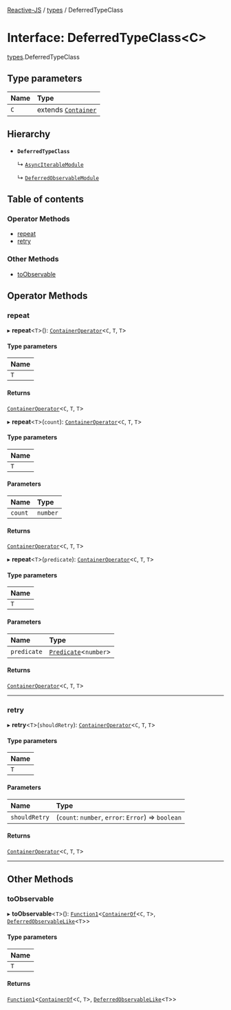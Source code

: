 [Reactive-JS](../README.md) / [types](../modules/types.md) / DeferredTypeClass

# Interface: DeferredTypeClass<C\>

[types](../modules/types.md).DeferredTypeClass

## Type parameters

| Name | Type |
| :------ | :------ |
| `C` | extends [`Container`](types.Container.md) |

## Hierarchy

- **`DeferredTypeClass`**

  ↳ [`AsyncIterableModule`](AsyncIterable.AsyncIterableModule.md)

  ↳ [`DeferredObservableModule`](DeferredObservable.DeferredObservableModule.md)

## Table of contents

### Operator Methods

- [repeat](types.DeferredTypeClass.md#repeat)
- [retry](types.DeferredTypeClass.md#retry)

### Other Methods

- [toObservable](types.DeferredTypeClass.md#toobservable)

## Operator Methods

### repeat

▸ **repeat**<`T`\>(): [`ContainerOperator`](../modules/types.md#containeroperator)<`C`, `T`, `T`\>

#### Type parameters

| Name |
| :------ |
| `T` |

#### Returns

[`ContainerOperator`](../modules/types.md#containeroperator)<`C`, `T`, `T`\>

▸ **repeat**<`T`\>(`count`): [`ContainerOperator`](../modules/types.md#containeroperator)<`C`, `T`, `T`\>

#### Type parameters

| Name |
| :------ |
| `T` |

#### Parameters

| Name | Type |
| :------ | :------ |
| `count` | `number` |

#### Returns

[`ContainerOperator`](../modules/types.md#containeroperator)<`C`, `T`, `T`\>

▸ **repeat**<`T`\>(`predicate`): [`ContainerOperator`](../modules/types.md#containeroperator)<`C`, `T`, `T`\>

#### Type parameters

| Name |
| :------ |
| `T` |

#### Parameters

| Name | Type |
| :------ | :------ |
| `predicate` | [`Predicate`](../modules/functions.md#predicate)<`number`\> |

#### Returns

[`ContainerOperator`](../modules/types.md#containeroperator)<`C`, `T`, `T`\>

___

### retry

▸ **retry**<`T`\>(`shouldRetry`): [`ContainerOperator`](../modules/types.md#containeroperator)<`C`, `T`, `T`\>

#### Type parameters

| Name |
| :------ |
| `T` |

#### Parameters

| Name | Type |
| :------ | :------ |
| `shouldRetry` | (`count`: `number`, `error`: `Error`) => `boolean` |

#### Returns

[`ContainerOperator`](../modules/types.md#containeroperator)<`C`, `T`, `T`\>

___

## Other Methods

### toObservable

▸ **toObservable**<`T`\>(): [`Function1`](../modules/functions.md#function1)<[`ContainerOf`](../modules/types.md#containerof)<`C`, `T`\>, [`DeferredObservableLike`](types.DeferredObservableLike.md)<`T`\>\>

#### Type parameters

| Name |
| :------ |
| `T` |

#### Returns

[`Function1`](../modules/functions.md#function1)<[`ContainerOf`](../modules/types.md#containerof)<`C`, `T`\>, [`DeferredObservableLike`](types.DeferredObservableLike.md)<`T`\>\>
